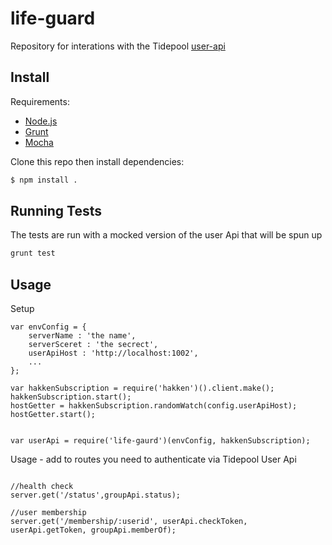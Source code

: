 life-guard
===========

Repository for interations with the Tidepool [user-api](https://github.com/tidepool-org/user-api)

## Install

Requirements:

- [Node.js](http://nodejs.org/)
- [Grunt](http://gruntjs.com/getting-started)
- [Mocha](http://mochajs.org/)

Clone this repo then install dependencies:

```bash
$ npm install .
```

## Running Tests

The tests are run with a mocked version of the user Api that will be spun up

```bash
grunt test
```


## Usage

Setup
```
var envConfig = {
	serverName : 'the name',
	serverSceret : 'the secrect',
	userApiHost : 'http://localhost:1002',
	...
};

var hakkenSubscription = require('hakken')().client.make();
hakkenSubscription.start();
hostGetter = hakkenSubscription.randomWatch(config.userApiHost);
hostGetter.start();


var userApi = require('life-gaurd')(envConfig, hakkenSubscription);
```

Usage - add to routes you need to authenticate via Tidepool User Api
```

//health check
server.get('/status',groupApi.status);

//user membership
server.get('/membership/:userid', userApi.checkToken, userApi.getToken, groupApi.memberOf);

```
